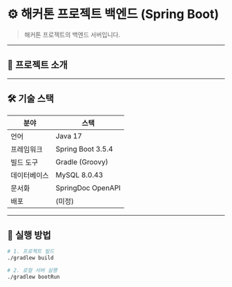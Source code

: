 # ⚙️ 해커톤 프로젝트 백엔드 (Spring Boot)

> 해커톤 프로젝트의 백엔드 서버입니다.

---

## 📌 프로젝트 소개

---

## 🛠 기술 스택

| 분야     | 스택                |
|--------|-------------------|
| 언어     | Java 17           |
| 프레임워크  | Spring Boot 3.5.4 |
| 빌드 도구  | Gradle (Groovy)   |
| 데이터베이스 | MySQL 8.0.43      |
| 문서화    | SpringDoc OpenAPI |
| 배포     | (미정)              |

---

## 🚀 실행 방법

```bash
# 1. 프로젝트 빌드
./gradlew build

# 2. 로컬 서버 실행
./gradlew bootRun